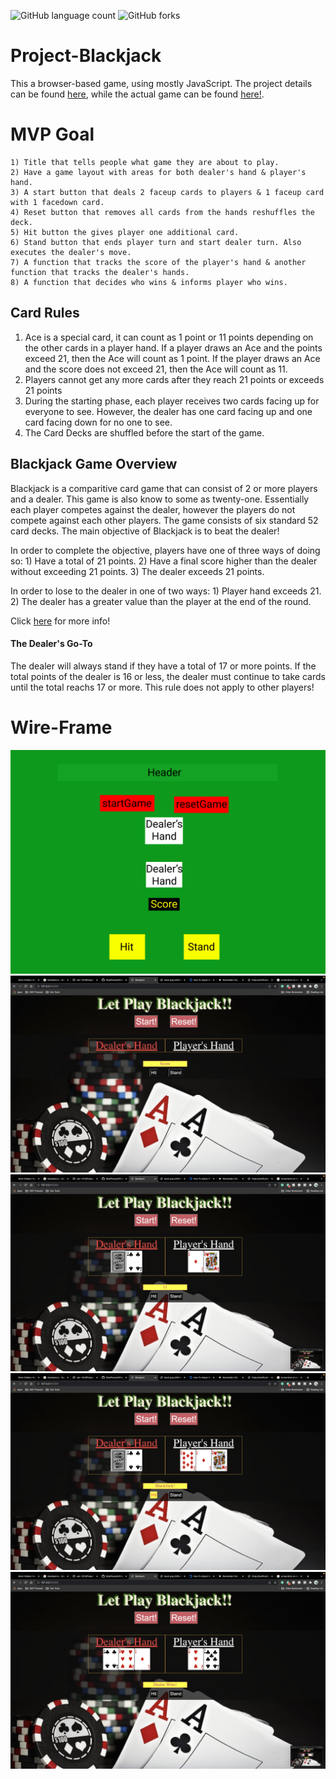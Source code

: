 ![GitHub language count](https://img.shields.io/github/languages/count/SkipPharaoh/Project-Blackjack?color=ff0000&style=plastic)
![GitHub forks](https://img.shields.io/github/forks/SkipPharaoh/Project-Blackjack?logoColor=ff0000&style=social)
# Project-Blackjack

This a browser-based game, using mostly JavaScript. The project details can be found [here](https://git.generalassemb.ly/seir-1213/Project-1-Intro-Purple), while the actual game can be found [here!](https://skippharaoh.github.io/Project-Blackjack/).

# MVP Goal
    1) Title that tells people what game they are about to play.
    2) Have a game layout with areas for both dealer's hand & player's hand.
    3) A start button that deals 2 faceup cards to players & 1 faceup card with 1 facedown card.
    4) Reset button that removes all cards from the hands reshuffles the deck.
    5) Hit button the gives player one additional card.
    6) Stand button that ends player turn and start dealer turn. Also executes the dealer's move.
    7) A function that tracks the score of the player's hand & another function that tracks the dealer's hands.
    8) A function that decides who wins & informs player who wins.



## Card Rules

1) Ace is a special card, it can count as 1 point or 11 points depending on the other cards in a player hand. If a player draws an Ace and the points exceed 21, then the Ace will count as 1 point. If the player draws an Ace and the score does not exceed 21, then the Ace will count as 11.
2) Players cannot get any more cards after they reach 21 points or exceeds 21 points
3) During the starting phase, each player receives two cards facing up for everyone to see. However, the dealer has one card facing up and one card facing down for no one to see.
4) The Card Decks are shuffled before the start of the game.

## Blackjack Game Overview

Blackjack is a comparitive card game that can consist of 2 or more players and a dealer. This game is also know to some as twenty-one. Essentially each player competes against the dealer, however the players do not compete against each other players. The game consists of six standard 52 card decks. The main objective of Blackjack is to beat the dealer!

In order to complete the objective, players have one of three ways of doing so:
    1) Have a total of 21 points.
    2) Have a final score higher than the dealer without exceeding 21 points.
    3) The dealer exceeds 21 points.

In order to lose to the dealer in one of two ways:
    1) Player hand exceeds 21.
    2) The dealer has a greater value than the player at the end of the round.

Click [here](https://bicyclecards.com/how-to-play/blackjack/) for more info!

#### The Dealer's Go-To

The dealer will always stand if they have a total of 17 or more points. If the total points of the dealer is 16 or less, the dealer must continue to take cards until the total reachs 17 or more. This rule does not apply to other players!

# Wire-Frame

![](./blackJack_wireFrame.png)
![](./Screenshots/blackjack1.png)
![](./Screenshots/blackjack2.png)
![](./Screenshots/blackjack3.png)
![](./Screenshots/blackjack4.png)